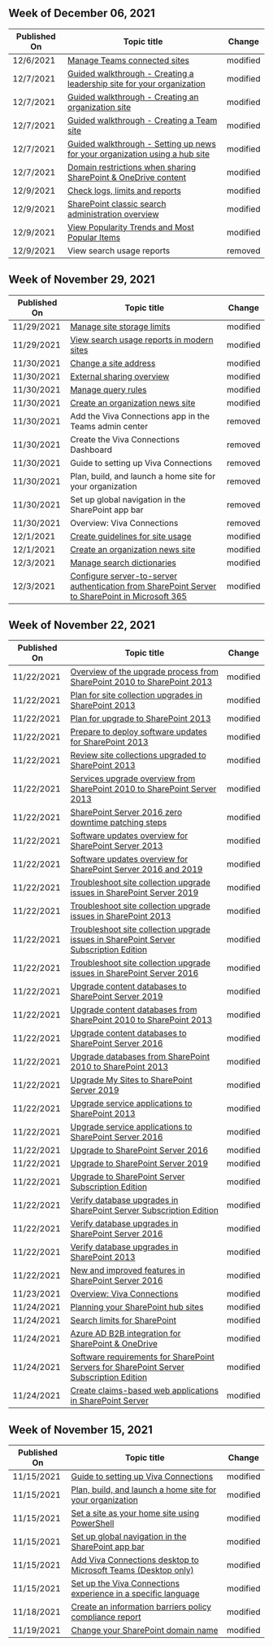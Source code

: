 <!-- This file is generated automatically each week. Changes made to this file will be overwritten.-->



## Week of December 06, 2021


| Published On |Topic title | Change |
|------|------------|--------|
| 12/6/2021 | [Manage Teams connected sites](/SharePoint/teams-connected-sites) | modified |
| 12/7/2021 | [Guided walkthrough - Creating a leadership site for your organization](/SharePoint/guided-walkthrough-creating-leadership-site) | modified |
| 12/7/2021 | [Guided walkthrough - Creating an organization site](/SharePoint/guided-walkthrough-creating-organization-site) | modified |
| 12/7/2021 | [Guided walkthrough - Creating a Team site](/SharePoint/guided-walkthrough-creating-team-site) | modified |
| 12/7/2021 | [Guided walkthrough - Setting up news for your organization using a hub site](/SharePoint/guided-walkthrough-set-up-news-with-hub-site) | modified |
| 12/7/2021 | [Domain restrictions when sharing SharePoint & OneDrive content](/SharePoint/restricted-domains-sharing) | modified |
| 12/9/2021 | [Check logs, limits and reports](/SharePoint/check-logs-limits-and-reports) | modified |
| 12/9/2021 | [SharePoint classic search administration overview](/SharePoint/manage-search-the-admin-center) | modified |
| 12/9/2021 | [View Popularity Trends and Most Popular Items](/SharePoint/view-popularity-trends-and-most-popular-items) | modified |
| 12/9/2021 | View search usage reports | removed |


## Week of November 29, 2021


| Published On |Topic title | Change |
|------|------------|--------|
| 11/29/2021 | [Manage site storage limits](/SharePoint/manage-site-collection-storage-limits) | modified |
| 11/29/2021 | [View search usage reports in modern sites](/SharePoint/view-search-usage-reports-modern-sites) | modified |
| 11/30/2021 | [Change a site address](/SharePoint/change-site-address) | modified |
| 11/30/2021 | [External sharing overview](/SharePoint/external-sharing-overview) | modified |
| 11/30/2021 | [Manage query rules](/SharePoint/manage-query-rules) | modified |
| 11/30/2021 | [Create an organization news site](/SharePoint/organization-news-site) | modified |
| 11/30/2021 | Add the Viva Connections app in the Teams admin center | removed |
| 11/30/2021 | Create the Viva Connections Dashboard | removed |
| 11/30/2021 | Guide to setting up Viva Connections | removed |
| 11/30/2021 | Plan, build, and launch a home site for your organization | removed |
| 11/30/2021 | Set up global navigation in the SharePoint app bar | removed |
| 11/30/2021 | Overview: Viva Connections | removed |
| 12/1/2021 | [Create guidelines for site usage](/SharePoint/sites-usage-guidelines) | modified |
| 12/1/2021 | [Create an organization news site](/SharePoint/organization-news-site) | modified |
| 12/3/2021 | [Manage search dictionaries](/SharePoint/manage-search-dictionaries) | modified |
| 12/3/2021 | [Configure server-to-server authentication from SharePoint Server to SharePoint in Microsoft 365](/SharePoint/hybrid/configure-server-to-server-authentication) | modified |


## Week of November 22, 2021


| Published On |Topic title | Change |
|------|------------|--------|
| 11/22/2021 | [Overview of the upgrade process from SharePoint 2010 to SharePoint 2013](/SharePoint/upgrade-and-update/overview-of-the-upgrade-process-from-sharepoint-2010-to-sharepoint-2013) | modified |
| 11/22/2021 | [Plan for site collection upgrades in SharePoint 2013](/SharePoint/upgrade-and-update/plan-for-site-collection-upgrades-in-sharepoint-2013) | modified |
| 11/22/2021 | [Plan for upgrade to SharePoint 2013](/SharePoint/upgrade-and-update/plan-for-upgrade) | modified |
| 11/22/2021 | [Prepare to deploy software updates for SharePoint 2013](/SharePoint/upgrade-and-update/prepare-to-deploy-software-updates) | modified |
| 11/22/2021 | [Review site collections upgraded to SharePoint 2013](/SharePoint/upgrade-and-update/review-site-collections-upgraded-to-sharepoint-2013) | modified |
| 11/22/2021 | [Services upgrade overview from SharePoint 2010 to SharePoint Server 2013](/SharePoint/upgrade-and-update/services-upgrade-overview-from-sharepoint-2010-to-sharepoint-server-2013) | modified |
| 11/22/2021 | [SharePoint Server 2016 zero downtime patching steps](/SharePoint/upgrade-and-update/sharepoint-server-2016-zero-downtime-patching-steps) | modified |
| 11/22/2021 | [Software updates overview for SharePoint Server 2013](/SharePoint/upgrade-and-update/software-updates-overview-for-sharepoint-server-2013) | modified |
| 11/22/2021 | [Software updates overview for SharePoint Server 2016 and 2019](/SharePoint/upgrade-and-update/software-updates-overview) | modified |
| 11/22/2021 | [Troubleshoot site collection upgrade issues in SharePoint Server 2019](/SharePoint/upgrade-and-update/troubleshoot-site-collection-upgrade-issues-2019) | modified |
| 11/22/2021 | [Troubleshoot site collection upgrade issues in SharePoint 2013](/SharePoint/upgrade-and-update/troubleshoot-site-collection-upgrade-issues-in-sharepoint-2013) | modified |
| 11/22/2021 | [Troubleshoot site collection upgrade issues in SharePoint Server Subscription Edition](/SharePoint/upgrade-and-update/troubleshoot-site-collection-upgrade-issues-subscription-edition) | modified |
| 11/22/2021 | [Troubleshoot site collection upgrade issues in SharePoint Server 2016](/SharePoint/upgrade-and-update/troubleshoot-site-collection-upgrade-issues) | modified |
| 11/22/2021 | [Upgrade content databases to SharePoint Server 2019](/SharePoint/upgrade-and-update/upgrade-content-databases-2019) | modified |
| 11/22/2021 | [Upgrade content databases from SharePoint 2010 to SharePoint 2013](/SharePoint/upgrade-and-update/upgrade-content-databases-from-sharepoint-2010-to-sharepoint-2013) | modified |
| 11/22/2021 | [Upgrade content databases to SharePoint Server 2016](/SharePoint/upgrade-and-update/upgrade-content-databases) | modified |
| 11/22/2021 | [Upgrade databases from SharePoint 2010 to SharePoint 2013](/SharePoint/upgrade-and-update/upgrade-databases-2013) | modified |
| 11/22/2021 | [Upgrade My Sites to SharePoint Server 2019](/SharePoint/upgrade-and-update/upgrade-my-sites-2019) | modified |
| 11/22/2021 | [Upgrade service applications to SharePoint 2013](/SharePoint/upgrade-and-update/upgrade-service-applications-to-sharepoint-2013) | modified |
| 11/22/2021 | [Upgrade service applications to SharePoint Server 2016](/SharePoint/upgrade-and-update/upgrade-service-applications-to-sharepoint-server-2016) | modified |
| 11/22/2021 | [Upgrade to SharePoint Server 2016](/SharePoint/upgrade-and-update/upgrade-to-sharepoint-server-2016) | modified |
| 11/22/2021 | [Upgrade to SharePoint Server 2019](/SharePoint/upgrade-and-update/upgrade-to-sharepoint-server-2019) | modified |
| 11/22/2021 | [Upgrade to SharePoint Server Subscription Edition](/SharePoint/upgrade-and-update/upgrade-to-sharepoint-server-subscription-edition) | modified |
| 11/22/2021 | [Verify database upgrades in SharePoint Server Subscription Edition](/SharePoint/upgrade-and-update/verify-upgrade-for-databases-subscription-edition) | modified |
| 11/22/2021 | [Verify database upgrades in SharePoint Server 2016](/SharePoint/upgrade-and-update/verify-upgrade-for-databases) | modified |
| 11/22/2021 | [Verify database upgrades in SharePoint 2013](/SharePoint/upgrade-and-update/verify-upgrade) | modified |
| 11/22/2021 | [New and improved features in SharePoint Server 2016](/SharePoint/what-s-new/new-and-improved-features-in-sharepoint-server-2016) | modified |
| 11/23/2021 | [Overview: Viva Connections](/SharePoint/viva-connections-overview) | modified |
| 11/24/2021 | [Planning your SharePoint hub sites](/SharePoint/planning-hub-sites) | modified |
| 11/24/2021 | [Search limits for SharePoint](/SharePoint/search-limits) | modified |
| 11/24/2021 | [Azure AD B2B integration for SharePoint & OneDrive](/SharePoint/sharepoint-azureb2b-integration) | modified |
| 11/24/2021 | [Software requirements for SharePoint Servers for SharePoint Server Subscription Edition](/SharePoint/install/software-requirements-for-sharepoint-servers-for-sharepoint-server-subscription-edition) | modified |
| 11/24/2021 | [Create claims-based web applications in SharePoint Server](/SharePoint/security-for-sharepoint-server/create-claims-based-web-applications) | modified |


## Week of November 15, 2021


| Published On |Topic title | Change |
|------|------------|--------|
| 11/15/2021 | [Guide to setting up Viva Connections](/SharePoint/guide-to-setting-up-viva-connections) | modified |
| 11/15/2021 | [Plan, build, and launch a home site for your organization](/SharePoint/home-site-plan) | modified |
| 11/15/2021 | [Set a site as your home site using PowerShell](/SharePoint/home-site) | modified |
| 11/15/2021 | [Set up global navigation in the SharePoint app bar](/SharePoint/sharepoint-app-bar) | modified |
| 11/15/2021 | [Add Viva Connections desktop to Microsoft Teams (Desktop only)](/SharePoint/viva-connections-desktop) | modified |
| 11/15/2021 | [Set up the Viva Connections experience in a specific language](/SharePoint/viva-connections-language) | modified |
| 11/18/2021 | [Create an information barriers policy compliance report](/SharePoint/info-barriers-report) | modified |
| 11/19/2021 | [Change your SharePoint domain name](/SharePoint/change-your-sharepoint-domain-name) | modified |
